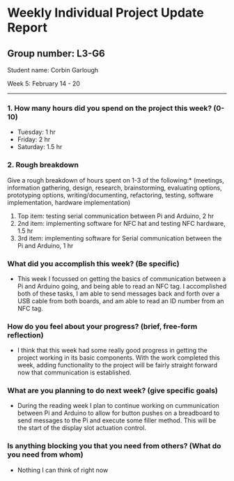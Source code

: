 # Weekly Individual Project Update Report
## Group number: L3-G6
Student name: Corbin Garlough  

Week 5: February 14 - 20   
___
### 1. How many hours did you spend on the project this week? (0-10)  

- Tuesday: 1 hr  
- Friday: 2 hr  
- Saturday: 1.5 hr  

### 2. Rough breakdown  
Give a rough breakdown of hours spent on 1-3 of the following:* (meetings, 
information gathering, design, research, brainstorming, evaluating options, 
prototyping options, writing/documenting, refactoring, testing, software 
implementation, hardware implementation)   

  1. Top item: testing serial communication between Pi and Arduino, 2 hr  
  2. 2nd item: implementing software for NFC hat and testing NFC hardware, 1.5 hr  
  3. 3rd item: implementing software for Serial communication between the Pi and Arduino, 1 hr

### What did you accomplish this week? (Be specific)  
- This week I focussed on getting the basics of communication between a Pi and Arduino going, and being able to read an NFC tag. I accomplished both of these tasks, I am able to send messages back and forth over a USB cable from both boards, and am able to read an ID number from an NFC tag.  

### How do you feel about your progress? (brief, free-form reflection)  
- I think that this week had some really good progress in getting the project working in its basic components. With the work completed this week, adding functionality to the project will be fairly straight forward now that communication is established.

### What are you planning to do next week? (give specific goals)  
- During the reading week I plan to continue working on cummunication between Pi and Arduino to allow for button pushes on a breadboard to send messages to the Pi and execute some filler method. This will be the start of the display slot actuation control.


### Is anything blocking you that you need from others? (What do you need from whom)  
- Nothing I can think of right now
